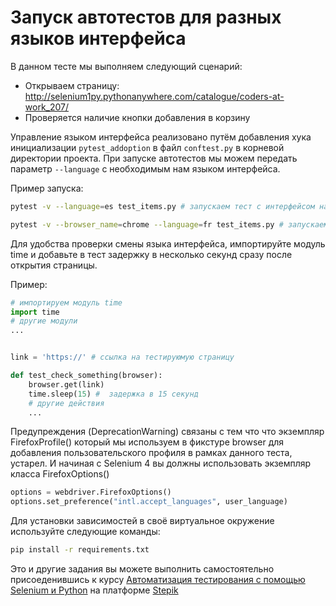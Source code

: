 # Запуск автотестов для разных языков интерфейса
В данном тесте мы выполняем следующий сценарий:
- Открываем страницу: http://selenium1py.pythonanywhere.com/catalogue/coders-at-work_207/
- Проверяется наличие кнопки добавления в корзину


Управление языком интерфейса реализовано путём добавления хука инициализации `pytest_addoption` в файл `conftest.py` в корневой директории проекта. 
При запуске автотестов мы можем передать параметр `--language` с необходимым нам языком интерфейса.

Пример запуска:
```bash
pytest -v --language=es test_items.py # запускаем тест с интерфейсом на Испанском языке
```
```bash
pytest -v --browser_name=chrome --language=fr test_items.py # запускаем тест с интерфейсом на Французском языке
```
Для удобства проверки смены языка интерфейса, импортируйте модуль time и добавьте в тест задержку в несколько секунд сразу после открытия страницы.

Пример:
```python
# импортируем модуль time
import time
# другие модули
... 


link = 'https://' # ссылка на тестируюмую страницу

def test_check_something(browser):
    browser.get(link)
    time.sleep(15) #  задержка в 15 секунд
    # другие действия
    ...
```

Предупреждения (DeprecationWarning) связаны с тем что что экземпляр FirefoxProfile() который мы используем в фикстуре browser для добавления пользовательского профиля в рамках данного теста, устарел.
И начиная с Selenium 4 вы должны использовать экземпляр класса FirefoxOptions()
```py
options = webdriver.FirefoxOptions()
options.set_preference("intl.accept_languages", user_language)
```

Для установки зависимостей в своё виртуальное окружение используйте следующие команды:
```bash
pip install -r requirements.txt
```

Это и другие задания вы можете выполнить самостоятельно присоеденившись к курсу [Автоматизация тестирования с помощью Selenium и Python](https://stepik.org/course/575/promo) на платформе [Stepik](https://stepik.org/)